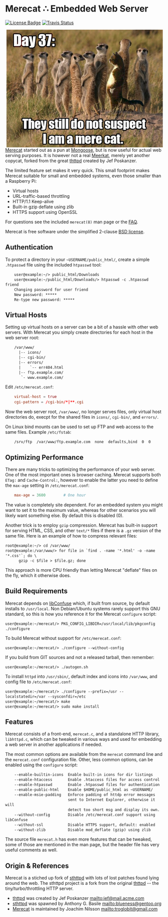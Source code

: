 Merecat ∴ Embedded Web Server
=============================
[![License Badge][]][License] [![Travis Status][]][Travis]

<img align="right" width="500" src="www/img/merecat.jpg">

[Merecat][] started out as a pun at [Mongoose][], but is now useful for
actual web serving purposes.  It is however not a real [Meerkat][],
merely yet another copycat, forked from the great [thttpd][] created by
Jef&nbsp;Poskanzer.

The limited feature set makes it very quick.  This small footprint makes
Merecat suitable for small and embedded systems, even those smaller than
a Raspberry Pi:

- Virtual hosts
- URL-traffic-based throttling
- HTTP/1.1 Keep-alive
- Built-in gzip deflate using zlib
- HTTPS support using OpenSSL

For questions see the included `merecat(8)` man page or the [FAQ][].

Merecat is free software under the simplified 2-clause [BSD license][license].


Authentication
--------------

To protect a directory in your `~USERNAME/public_html/`, create a simple
`.htpasswd` file using the included `htpasswd` tool:

```shell
    user@example:~/> public_html/Downloads
    user@example:~/public_html/Downloads/> htpasswd -c .htpasswd friend
	Changing password for user friend
    New password: *****
    Re-type new password: *****
```


Virtual Hosts
-------------

Setting up virtual hosts on a server can be a bit of a hassle with other
web servers.  With Merecat you simply create directories for each host
in the web server root:

```
    /var/www/
      |-- icons/
      |-- cgi-bin/
      |-- errors/
      |    `-- err404.html
      |-- ftp.example.com/
       `- www.example.com/
```

Edit `/etc/merecat.conf`:

```conf
    virtual-host = true
    cgi-pattern = /cgi-bin/*|**.cgi
```

Now the web server root, `/var/www/`, no longer serves files, only
virtual host directories do, execpt for the shared files in `icons/`,
`cgi-bin/`, and `errors/`.

On Linux bind mounts can be used to set up FTP and web access to the
same files. Example `/etc/fstab`:

```
    /srv/ftp  /var/www/ftp.example.com  none  defaults,bind  0  0
```


Optimizing Performance
----------------------

There are many tricks to optimizing the performance of your web server.
One of the most important ones is browser caching.  Merecat supports
both `ETag:` and `Cache-Control:`, however to enable the latter you need
to define the `max-age` setting in `/etc/merecat.conf`:

```conf
    max-age = 3600        # One hour
```

The value is completely site dependent.  For an embedded system you
might want to set it to the maximum value, whereas for other scenarios
you will likely want something else.  By default this is disabled (0).

Another trick is to employ `gzip` compression.  Merecat has built-in
support for serving HTML, CSS, and other `text/*` files if there is a
`.gz` version of the same file.  Here is an example of how to compress
relevant files:

```shell
root@example:~/> cd /var/www/
root@example:/var/www/> for file in `find . -name '*.html' -o -name '*.css'`; do \
      gzip -c $file > $file.gz; done
```

This approach is more CPU friendly than letting Merecat "deflate" files
on the fly, which it otherwise does.


Build Requirements
------------------

Merecat depends on [libConfuse](https://github.com/martinh/libconfuse/)
which, if built from source, by default installs to `/usr/local`.  Non
Debian/Ubuntu systems rarely support this GNU standard, so this is how
you reference it for the Merecat `configure` script:

```shell
user@example:~/merecat/> PKG_CONFIG_LIBDIR=/usr/local/lib/pkgconfig ./configure
```

To build Merecat without support for `/etc/merecat.conf`:

```shell
user@example:~/merecat/> ./configure --without-config
```

If you build from GIT sources and not a released tarball, then remember:

```shell
user@example:~/merecat/> ./autogen.sh
```

To install `httpd` into `/usr/sbin/`, default index and icons into
`/var/www`, and config file to `/etc/merecat.conf`:

```shell
user@example:~/merecat/> ./configure --prefix=/usr --localstatedir=/var --sysconfdir=/etc
user@example:~/merecat/> make
user@example:~/merecat/> sudo make install
```

Features
--------

Merecat consists of a front-end, `merecat.c`, and a standalone HTTP
library, `libhttpd.c`, which can be tweaked in various ways and used
for embedding a web server in another applications if needed.

The most common options are available from the `merecat` command line
and the `merecat.conf` configuration file.  Other, less common options,
can be enabled using the `configure` script:

```
    --enable-builtin-icons  Enable built-in icons for dir listings
    --enable-htaccess       Enable .htaccess files for access control
    --enable-htpasswd       Enable .htpasswd files for authentication
    --enable-public-html    Enable $HOME/public_html as ~USERNAME/
    --enable-msie-padding   Enforce padding of httdp error messages
                            sent to Internet Explorer, otherwise it will
                            detect too short msg and display its own.
    --without-config        Disable /etc/merecat.conf support using libConfuse
    --without-ssl           Disable HTTPS support, default: enabled
    --without-zlib          Disable mod_deflate (gzip) using zlib
```

The source file `merecat.h` has even more features that can be tweaked,
some of those are mentioned in the man page, but the header file has
very useful comments as well.


Origin & References
-------------------

Merecat is a stiched up fork of [sthttpd][] with lots of lost patches
found lying around the web.  The sthttpd project is a fork from the
original [thttpd][] -- the tiny/turbo/throttling HTTP server.

* [thttpd][] was created by Jef Poskanzer <mailto:jef@mail.acme.com>
* [sthttpd][] was spawned by Anthony G. Basile <mailto:blueness@gentoo.org>
* [Merecat][] is maintained by Joachim Nilsson <mailto:troglobit@gmail.com>

[Merecat]:       http://merecat.troglobit.com
[Meerkat]:       https://en.wikipedia.org/wiki/Meerkat
[license]:       https://github.com/troglobit/merecat/blob/master/LICENSE
[Mongoose]:      https://github.com/cesanta/mongoose
[FAQ]:           http://halplant.com:2001/server/thttpd_FAQ.html
[thttpd]:        http://www.acme.com/software/thttpd/
[sthttpd]:       https://github.com/blueness/sthttpd/
[License]:       https://en.wikipedia.org/wiki/BSD_licenses
[License Badge]: https://img.shields.io/badge/License-BSD%202--Clause-orange.svg
[Travis]:        https://travis-ci.org/troglobit/merecat
[Travis Status]: https://travis-ci.org/troglobit/merecat.png?branch=master
